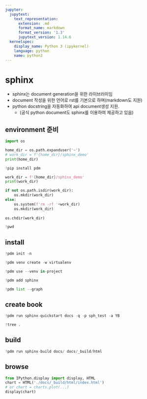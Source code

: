 ```yaml
---
jupyter:
  jupytext:
    text_representation:
      extension: .md
      format_name: markdown
      format_version: '1.3'
      jupytext_version: 1.14.6
  kernelspec:
    display_name: Python 3 (ipykernel)
    language: python
    name: python3
---
```


# sphinx


* sphinx는 document generation을 위한 라이브러이임
* document 작성을 위한 언어로 rst를 기본으로 하며(markdown도 지원)
* python docstring을 자동화하여 api document생성 지원. 
    * (공식 python document도 sphinx를 이용하여 제공하고 있음)
    


## environment 준비

```python
import os

home_dir = os.path.expanduser('~')
# work_dir = f'{home_dir}/sphinx_demo'
print(home_dir)
```

```python
!pip install pdm
```

```python
work_dir = f'{home_dir}/sphinx_demo'
print(work_dir)
```

```python
if not os.path.isdir(work_dir):
    os.mkdir(work_dir)
else:
    os.system(f'rm -rf '+work_dir)
    os.mkdir(work_dir)
    
os.chdir(work_dir)
```

```python
!pwd
```

## install

```python
!pdm init -n
```

```python
!pdm venv create -w virtualenv
```

```python
!pdm use --venv in-project
```

```python tags=["hide-output"]
!pdm add sphinx
```

```python
!pdm list --graph
```

## create book

```python
!pdm run sphinx-quickstart docs -q -p sph_test -a YB
```

```python
!tree .
```

## build

```python
!pdm run sphinx-build docs/ docs/_build/html
```

## browse

```python
from IPython.display import display, HTML
chart = HTML('./docs/_build/html/index.html')
# or chart = charts.plot(...)
display(chart)
```

```python

```
